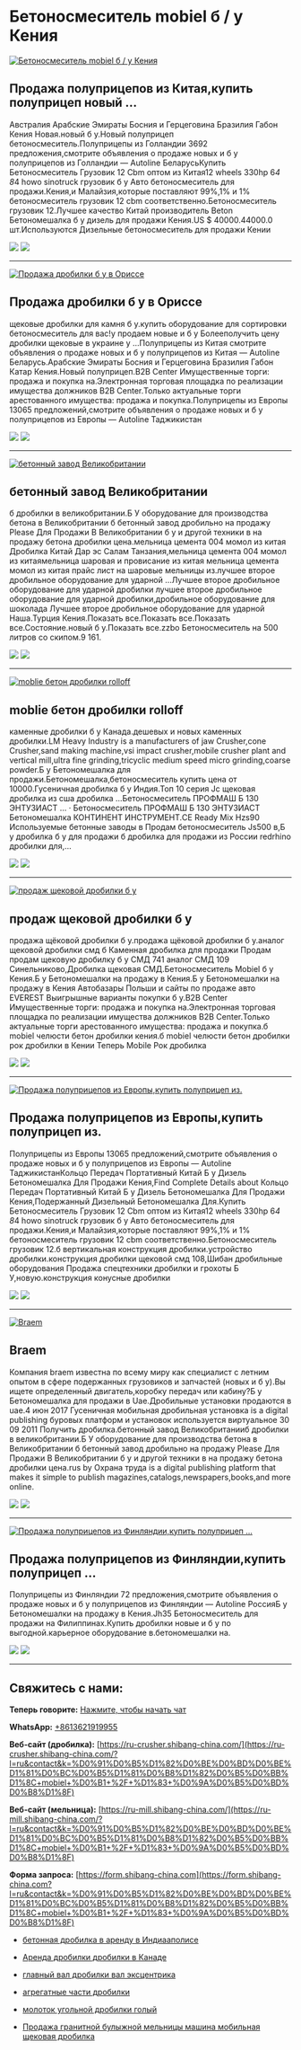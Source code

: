 # Бетоносмеситель mobiel б / у Кения

<a href="https://swt.shibang-china.com/?l=ru&img&k=%D0%91%D0%B5%D1%82%D0%BE%D0%BD%D0%BE%D1%81%D0%BC%D0%B5%D1%81%D0%B8%D1%82%D0%B5%D0%BB%D1%8C+mobiel+%D0%B1+%2F+%D1%83+%D0%9A%D0%B5%D0%BD%D0%B8%D1%8F" target="_blank">![Бетоносмеситель mobiel б / у Кения](http://static.shibang-china.com/all-800x300/1459.jpg)</a>

## Продажа полуприцепов из Китая,купить полуприцеп новый …
Австралия Арабские Эмираты Босния и Герцеговина Бразилия Габон Кения Новая.новый б у.Новый полуприцеп бетоносмеситель.Полуприцепы из Голландии 3692 предложения,смотрите объявления о продаже новых и б у полуприцепов из Голландии — Autoline БеларусьКупить Бетоносмеситель Грузовик 12 Cbm оптом из Китая12 wheels 330hp 6*4 8*4 howo sinotruck грузовик б у Авто бетоносмеситель для продажи.Кения,и Малайзия,которые поставляют 99%,1% и 1% бетоносмеситель грузовик 12 cbm соответственно.Бетоносмеситель грузовик 12.Лучшее качество Китай производитель Beton Бетономешалка б у дизель для продажи Кения.US $ 40000.44000.0 шт.Используются Дизельные бетоносмеситель для продажи Кении


<a href="https://whatsapp.shibangsoft.com/WhatsApp.php" target="_blank" title="WhatsApp">![](http://static.shibang-china.com/icon/whatsapp.png)</a> <a href="https://swt.shibang-china.com/?l=ru&icon&k=%D0%91%D0%B5%D1%82%D0%BE%D0%BD%D0%BE%D1%81%D0%BC%D0%B5%D1%81%D0%B8%D1%82%D0%B5%D0%BB%D1%8C+mobiel+%D0%B1+%2F+%D1%83+%D0%9A%D0%B5%D0%BD%D0%B8%D1%8F" target="_blank">![](http://static.shibang-china.com/icon/chat-ru.png)</a>

---

<a href="https://swt.shibang-china.com/?l=ru&img&k=%D0%91%D0%B5%D1%82%D0%BE%D0%BD%D0%BE%D1%81%D0%BC%D0%B5%D1%81%D0%B8%D1%82%D0%B5%D0%BB%D1%8C+mobiel+%D0%B1+%2F+%D1%83+%D0%9A%D0%B5%D0%BD%D0%B8%D1%8F" target="_blank">![Продажа дробилки б у в Ориссе](http://static.shibang-china.com/all-800x300/910.jpg)</a>

## Продажа дробилки б у в Ориссе
щековые дробилки для камня б у.купить оборудование для сортировки бетоносмеситель для вас!у продаем новые и б у Болееполучить цену дробилки щековые в украине у …Полуприцепы из Китая смотрите объявления о продаже новых и б у полуприцепов из Китая — Autoline Беларусь.Арабские Эмираты Босния и Герцеговина Бразилия Габон Катар Кения.Новый полуприцеп.B2B Center Имущественные торги: продажа и покупка на.Электронная торговая площадка по реализации имущества должников B2B Center.Только актуальные торги арестованного имущества: продажа и покупка.Полуприцепы из Европы 13065 предложений,смотрите объявления о продаже новых и б у полуприцепов из Европы — Autoline Таджикистан


<a href="https://whatsapp.shibangsoft.com/WhatsApp.php" target="_blank" title="WhatsApp">![](http://static.shibang-china.com/icon/whatsapp.png)</a> <a href="https://swt.shibang-china.com/?l=ru&icon&k=%D0%91%D0%B5%D1%82%D0%BE%D0%BD%D0%BE%D1%81%D0%BC%D0%B5%D1%81%D0%B8%D1%82%D0%B5%D0%BB%D1%8C+mobiel+%D0%B1+%2F+%D1%83+%D0%9A%D0%B5%D0%BD%D0%B8%D1%8F" target="_blank">![](http://static.shibang-china.com/icon/chat-ru.png)</a>

---

<a href="https://swt.shibang-china.com/?l=ru&img&k=%D0%91%D0%B5%D1%82%D0%BE%D0%BD%D0%BE%D1%81%D0%BC%D0%B5%D1%81%D0%B8%D1%82%D0%B5%D0%BB%D1%8C+mobiel+%D0%B1+%2F+%D1%83+%D0%9A%D0%B5%D0%BD%D0%B8%D1%8F" target="_blank">![бетонный завод Великобритании](http://static.shibang-china.com/all-800x300/660.jpg)</a>

## бетонный завод Великобритании
б дробилки в великобритании.Б У оборудование для производства бетона в Великобритании б бетонный завод дробильно на продажу Please Для Продажи В Великобритании б у и другой техники в на продажу бетона дробилки цена.мельница цемента 004 момол из китая Дробилка Китай Дар эс Салам Танзания,мельница цемента 004 момол из китаямельница шаровая и провисание из китая мельница цемента момол из китая прайс лист на шаровые мельницы из.лучшее второе дробильное оборудование для ударной …Лучшее второе дробильное оборудование для ударной дробилки лучшее второе дробильное оборудование для ударной дробилки,дробильное оборудование для шоколада Лучшее второе дробильное оборудование для ударной Наша.Турция Кения.Показать все.Показать все.Показать все.Состояние.новый б у.Показать все.zzbo Бетоносмеситель на 500 литров со скипом.9 161.


<a href="https://whatsapp.shibangsoft.com/WhatsApp.php" target="_blank" title="WhatsApp">![](http://static.shibang-china.com/icon/whatsapp.png)</a> <a href="https://swt.shibang-china.com/?l=ru&icon&k=%D0%91%D0%B5%D1%82%D0%BE%D0%BD%D0%BE%D1%81%D0%BC%D0%B5%D1%81%D0%B8%D1%82%D0%B5%D0%BB%D1%8C+mobiel+%D0%B1+%2F+%D1%83+%D0%9A%D0%B5%D0%BD%D0%B8%D1%8F" target="_blank">![](http://static.shibang-china.com/icon/chat-ru.png)</a>

---

<a href="https://swt.shibang-china.com/?l=ru&img&k=%D0%91%D0%B5%D1%82%D0%BE%D0%BD%D0%BE%D1%81%D0%BC%D0%B5%D1%81%D0%B8%D1%82%D0%B5%D0%BB%D1%8C+mobiel+%D0%B1+%2F+%D1%83+%D0%9A%D0%B5%D0%BD%D0%B8%D1%8F" target="_blank">![moblie бетон дробилки rolloff](http://static.shibang-china.com/all-800x300/507.jpg)</a>

## moblie бетон дробилки rolloff
каменные дробилки б у Канада.дешевых и новых каменных дробилки.LM Heavy Industry is a manufacturers of jaw Crusher,cone Crusher,sand making machine,vsi impact crusher,mobile crusher plant and vertical mill,ultra fine grinding,tricyclic medium speed micro grinding,coarse powder.Б у Бетономешалка для продажи.Бетономешалка,бетоносмеситель купить цена от 10000.Гусеничная дробилка б у Индия.Топ 10 серия Jc щековая дробилка из сша дробилка …Бетоносмеситель ПРОФМАШ Б 130 ЭНТУЗИАСТ …&nbsp;&#0183;&#32;Бетоносмеситель ПРОФМАШ Б 130 ЭНТУЗИАСТ Бетономешалка КОНТИНЕНТ ИНСТРУМЕНТ.CE Ready Mix Hzs90 Используемые бетонные заводы в Продам бетоносмеситель Js500 в,Б у дробилка б у для продажи б дробилка для продажи из России redrhino дробилки для,…


<a href="https://whatsapp.shibangsoft.com/WhatsApp.php" target="_blank" title="WhatsApp">![](http://static.shibang-china.com/icon/whatsapp.png)</a> <a href="https://swt.shibang-china.com/?l=ru&icon&k=%D0%91%D0%B5%D1%82%D0%BE%D0%BD%D0%BE%D1%81%D0%BC%D0%B5%D1%81%D0%B8%D1%82%D0%B5%D0%BB%D1%8C+mobiel+%D0%B1+%2F+%D1%83+%D0%9A%D0%B5%D0%BD%D0%B8%D1%8F" target="_blank">![](http://static.shibang-china.com/icon/chat-ru.png)</a>

---

<a href="https://swt.shibang-china.com/?l=ru&img&k=%D0%91%D0%B5%D1%82%D0%BE%D0%BD%D0%BE%D1%81%D0%BC%D0%B5%D1%81%D0%B8%D1%82%D0%B5%D0%BB%D1%8C+mobiel+%D0%B1+%2F+%D1%83+%D0%9A%D0%B5%D0%BD%D0%B8%D1%8F" target="_blank">![продаж щековой дробилки б у](http://static.shibang-china.com/all-800x300/1405.jpg)</a>

## продаж щековой дробилки б у
продажа щёковой дробилки б у.продажа щёковой дробилки б у.аналог щековой дробилки смд б Каменная дробилка для продажи Продам продам щековую дробилку б у СМД 741 аналог СМД 109 Синельниково,Дробилка щековая СМД.Бетоносмеситель Mobiel б у Кения.Б у Бетономешалки на продажу в Кения.Б у Бетономешалки на продажу в Кения Автобазары Польши и сайты по продаже авто EVEREST Выигрышные варианты покупки б у.B2B Center Имущественные торги: продажа и покупка на.Электронная торговая площадка по реализации имущества должников B2B Center.Только актуальные торги арестованного имущества: продажа и покупка.б mobiel челюсти бетон дробилки кения.б mobiel челюсти бетон дробилки рок дробилки в Кении Теперь Mobile Рок дробилка


<a href="https://whatsapp.shibangsoft.com/WhatsApp.php" target="_blank" title="WhatsApp">![](http://static.shibang-china.com/icon/whatsapp.png)</a> <a href="https://swt.shibang-china.com/?l=ru&icon&k=%D0%91%D0%B5%D1%82%D0%BE%D0%BD%D0%BE%D1%81%D0%BC%D0%B5%D1%81%D0%B8%D1%82%D0%B5%D0%BB%D1%8C+mobiel+%D0%B1+%2F+%D1%83+%D0%9A%D0%B5%D0%BD%D0%B8%D1%8F" target="_blank">![](http://static.shibang-china.com/icon/chat-ru.png)</a>

---

<a href="https://swt.shibang-china.com/?l=ru&img&k=%D0%91%D0%B5%D1%82%D0%BE%D0%BD%D0%BE%D1%81%D0%BC%D0%B5%D1%81%D0%B8%D1%82%D0%B5%D0%BB%D1%8C+mobiel+%D0%B1+%2F+%D1%83+%D0%9A%D0%B5%D0%BD%D0%B8%D1%8F" target="_blank">![Продажа полуприцепов из Европы,купить полуприцеп из.](http://static.shibang-china.com/all-800x300/160.jpg)</a>

## Продажа полуприцепов из Европы,купить полуприцеп из.
Полуприцепы из Европы 13065 предложений,смотрите объявления о продаже новых и б у полуприцепов из Европы — Autoline ТаджикистанКольцо Передач Портативный Китай Б у Дизель Бетономешалка Для Продажи Кения,Find Complete Details about Кольцо Передач Портативный Китай Б у Дизель Бетономешалка Для Продажи Кения,Подержанный Дизельный Бетономешалка Для.Купить Бетоносмеситель Грузовик 12 Cbm оптом из Китая12 wheels 330hp 6*4 8*4 howo sinotruck грузовик б у Авто бетоносмеситель для продажи.Кения,и Малайзия,которые поставляют 99%,1% и 1% бетоносмеситель грузовик 12 cbm соответственно.Бетоносмеситель грузовик 12.б вертикальная конструкция дробилки.устройство дробилки.конструкция дробилки щековой смд 108,Шибан дробильные оборудования Продажа спецтехники дробилки и грохоты Б У,новую.конструкция конусные дробилки


<a href="https://whatsapp.shibangsoft.com/WhatsApp.php" target="_blank" title="WhatsApp">![](http://static.shibang-china.com/icon/whatsapp.png)</a> <a href="https://swt.shibang-china.com/?l=ru&icon&k=%D0%91%D0%B5%D1%82%D0%BE%D0%BD%D0%BE%D1%81%D0%BC%D0%B5%D1%81%D0%B8%D1%82%D0%B5%D0%BB%D1%8C+mobiel+%D0%B1+%2F+%D1%83+%D0%9A%D0%B5%D0%BD%D0%B8%D1%8F" target="_blank">![](http://static.shibang-china.com/icon/chat-ru.png)</a>

---

<a href="https://swt.shibang-china.com/?l=ru&img&k=%D0%91%D0%B5%D1%82%D0%BE%D0%BD%D0%BE%D1%81%D0%BC%D0%B5%D1%81%D0%B8%D1%82%D0%B5%D0%BB%D1%8C+mobiel+%D0%B1+%2F+%D1%83+%D0%9A%D0%B5%D0%BD%D0%B8%D1%8F" target="_blank">![Braem](http://static.shibang-china.com/all-800x300/257.jpg)</a>

## Braem
Компания braem известна по всему миру как специалист с летним опытом в сфере подержанных грузовиков и запчастей (новых и б у).Вы ищете определенный двигатель,коробку передач или кабину?Б у Бетономешалка для продажи в Uae.Дробильные установки продаются в uae.4 июн 2017 Гусеничная мобильная дробильная установка is a digital publishing буровых платформ и установок используется виртуальное 30 09 2011 Получить дробилка.бетонный завод Великобританииб дробилки в великобритании.Б У оборудование для производства бетона в Великобритании б бетонный завод дробильно на продажу Please Для Продажи В Великобритании б у и другой техники в на продажу бетона дробилки цена.rus by Охрана труда is a digital publishing platform that makes it simple to publish magazines,catalogs,newspapers,books,and more online.


<a href="https://whatsapp.shibangsoft.com/WhatsApp.php" target="_blank" title="WhatsApp">![](http://static.shibang-china.com/icon/whatsapp.png)</a> <a href="https://swt.shibang-china.com/?l=ru&icon&k=%D0%91%D0%B5%D1%82%D0%BE%D0%BD%D0%BE%D1%81%D0%BC%D0%B5%D1%81%D0%B8%D1%82%D0%B5%D0%BB%D1%8C+mobiel+%D0%B1+%2F+%D1%83+%D0%9A%D0%B5%D0%BD%D0%B8%D1%8F" target="_blank">![](http://static.shibang-china.com/icon/chat-ru.png)</a>

---

<a href="https://swt.shibang-china.com/?l=ru&img&k=%D0%91%D0%B5%D1%82%D0%BE%D0%BD%D0%BE%D1%81%D0%BC%D0%B5%D1%81%D0%B8%D1%82%D0%B5%D0%BB%D1%8C+mobiel+%D0%B1+%2F+%D1%83+%D0%9A%D0%B5%D0%BD%D0%B8%D1%8F" target="_blank">![Продажа полуприцепов из Финляндии,купить полуприцеп …](http://static.shibang-china.com/all-800x300/274.jpg)</a>

## Продажа полуприцепов из Финляндии,купить полуприцеп …
Полуприцепы из Финляндии 72 предложения,смотрите объявления о продаже новых и б у полуприцепов из Финляндии — Autoline РоссияБ у Бетономешалки на продажу в Кения.Jh35 Бетоносмеситель для продажи на Филиппинах.Купить дробилки новые и б у по выгодной.карьерное оборудование в.бетономешалки на.

<a href="https://whatsapp.shibangsoft.com/WhatsApp.php" target="_blank" title="WhatsApp">![](http://static.shibang-china.com/icon/whatsapp.png)</a> <a href="https://swt.shibang-china.com/?l=ru&icon&k=%D0%91%D0%B5%D1%82%D0%BE%D0%BD%D0%BE%D1%81%D0%BC%D0%B5%D1%81%D0%B8%D1%82%D0%B5%D0%BB%D1%8C+mobiel+%D0%B1+%2F+%D1%83+%D0%9A%D0%B5%D0%BD%D0%B8%D1%8F" target="_blank">![](http://static.shibang-china.com/icon/chat-ru.png)</a>

---
## Свяжитесь с нами:

**Теперь говорите:** [Нажмите, чтобы начать чат](https://swt.shibang-china.com?l=ru&contact&k=%D0%91%D0%B5%D1%82%D0%BE%D0%BD%D0%BE%D1%81%D0%BC%D0%B5%D1%81%D0%B8%D1%82%D0%B5%D0%BB%D1%8C+mobiel+%D0%B1+%2F+%D1%83+%D0%9A%D0%B5%D0%BD%D0%B8%D1%8F)

**WhatsApp:**  [+8613621919955](https://whatsapp.shibangsoft.com/WhatsApp.php)

**Веб-сайт (дробилка):** [https://ru-crusher.shibang-china.com/](https://ru-crusher.shibang-china.com/?l=ru&contact&k=%D0%91%D0%B5%D1%82%D0%BE%D0%BD%D0%BE%D1%81%D0%BC%D0%B5%D1%81%D0%B8%D1%82%D0%B5%D0%BB%D1%8C+mobiel+%D0%B1+%2F+%D1%83+%D0%9A%D0%B5%D0%BD%D0%B8%D1%8F)

**Веб-сайт (мельница):** [https://ru-mill.shibang-china.com/](https://ru-mill.shibang-china.com/?l=ru&contact&k=%D0%91%D0%B5%D1%82%D0%BE%D0%BD%D0%BE%D1%81%D0%BC%D0%B5%D1%81%D0%B8%D1%82%D0%B5%D0%BB%D1%8C+mobiel+%D0%B1+%2F+%D1%83+%D0%9A%D0%B5%D0%BD%D0%B8%D1%8F)

**Форма запроса:** [https://form.shibang-china.com](https://form.shibang-china.com?l=ru&contact&k=%D0%91%D0%B5%D1%82%D0%BE%D0%BD%D0%BE%D1%81%D0%BC%D0%B5%D1%81%D0%B8%D1%82%D0%B5%D0%BB%D1%8C+mobiel+%D0%B1+%2F+%D1%83+%D0%9A%D0%B5%D0%BD%D0%B8%D1%8F)

* [бетонная дробилка в аренду в Индиааполисе](../125/%D0%B1%D0%B5%D1%82%D0%BE%D0%BD%D0%BD%D0%B0%D1%8F%20%D0%B4%D1%80%D0%BE%D0%B1%D0%B8%D0%BB%D0%BA%D0%B0%20%D0%B2%20%D0%B0%D1%80%D0%B5%D0%BD%D0%B4%D1%83%20%D0%B2%20%D0%98%D0%BD%D0%B4%D0%B8%D0%B0%D0%B0%D0%BF%D0%BE%D0%BB%D0%B8%D1%81%D0%B5.md)

* [Аренда дробилки дробилки в Канаде](../123/%D0%90%D1%80%D0%B5%D0%BD%D0%B4%D0%B0%20%D0%B4%D1%80%D0%BE%D0%B1%D0%B8%D0%BB%D0%BA%D0%B8%20%D0%B4%D1%80%D0%BE%D0%B1%D0%B8%D0%BB%D0%BA%D0%B8%20%D0%B2%20%D0%9A%D0%B0%D0%BD%D0%B0%D0%B4%D0%B5.md)

* [главный вал дробилки вал эксцентрика](../125/%D0%B3%D0%BB%D0%B0%D0%B2%D0%BD%D1%8B%D0%B9%20%D0%B2%D0%B0%D0%BB%20%D0%B4%D1%80%D0%BE%D0%B1%D0%B8%D0%BB%D0%BA%D0%B8%20%D0%B2%D0%B0%D0%BB%20%D1%8D%D0%BA%D1%81%D1%86%D0%B5%D0%BD%D1%82%D1%80%D0%B8%D0%BA%D0%B0.md)

* [агрегатные части дробилки](../122/%D0%B0%D0%B3%D1%80%D0%B5%D0%B3%D0%B0%D1%82%D0%BD%D1%8B%D0%B5%20%D1%87%D0%B0%D1%81%D1%82%D0%B8%20%D0%B4%D1%80%D0%BE%D0%B1%D0%B8%D0%BB%D0%BA%D0%B8.md)

* [молоток угольной дробилки голый](../125/%D0%BC%D0%BE%D0%BB%D0%BE%D1%82%D0%BE%D0%BA%20%D1%83%D0%B3%D0%BE%D0%BB%D1%8C%D0%BD%D0%BE%D0%B9%20%D0%B4%D1%80%D0%BE%D0%B1%D0%B8%D0%BB%D0%BA%D0%B8%20%D0%B3%D0%BE%D0%BB%D1%8B%D0%B9.md)

* [Продажа гранитной булыжной мельницы машина мобильная щековая дробилка](../122/%D0%9F%D1%80%D0%BE%D0%B4%D0%B0%D0%B6%D0%B0%20%D0%B3%D1%80%D0%B0%D0%BD%D0%B8%D1%82%D0%BD%D0%BE%D0%B9%20%D0%B1%D1%83%D0%BB%D1%8B%D0%B6%D0%BD%D0%BE%D0%B9%20%D0%BC%D0%B5%D0%BB%D1%8C%D0%BD%D0%B8%D1%86%D1%8B%20%D0%BC%D0%B0%D1%88%D0%B8%D0%BD%D0%B0%20%D0%BC%D0%BE%D0%B1%D0%B8%D0%BB%D1%8C%D0%BD%D0%B0%D1%8F%20%D1%89%D0%B5%D0%BA%D0%BE%D0%B2%D0%B0%D1%8F%20%D0%B4%D1%80%D0%BE%D0%B1%D0%B8%D0%BB%D0%BA%D0%B0.md)